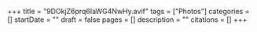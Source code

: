 +++
title = "9DOkjZ6prq6IaWG4NwHy.avif"
tags = ["Photos"]
categories = []
startDate = ""
draft = false
pages = []
description = ""
citations = []
+++
